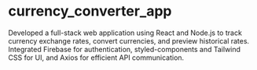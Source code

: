 # currency_converter_app
Developed a full-stack web application using React and Node.js to track currency exchange rates, convert currencies, and preview historical rates. Integrated Firebase for authentication, styled-components and Tailwind CSS for UI, and Axios for efficient API communication.
